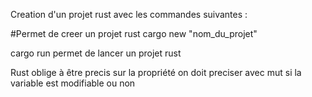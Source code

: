 
Creation d'un projet rust avec les commandes suivantes : 

#Permet de creer un projet rust
cargo new "nom_du_projet"

cargo run 
permet de lancer un projet rust


Rust oblige à être precis sur la propriété on doit preciser avec mut si la variable est modifiable ou non

